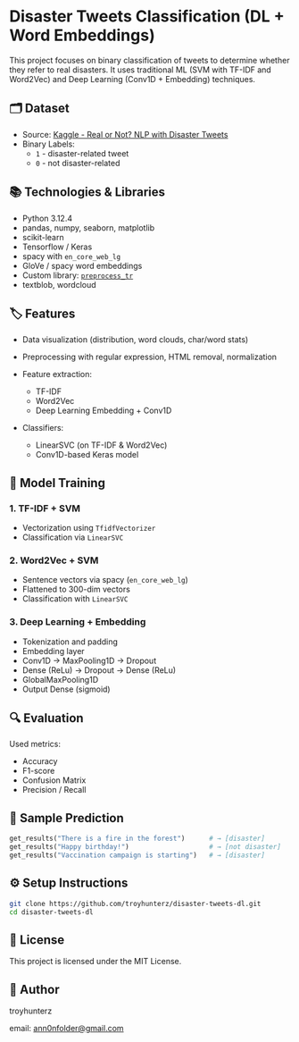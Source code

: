 # Disaster Tweets Classification (DL + Word Embeddings)
This project focuses on binary classification of tweets to determine whether they refer to real disasters.
It uses traditional ML (SVM with TF-IDF and Word2Vec) and Deep Learning (Conv1D + Embedding) techniques.

## 🗂️ Dataset 
- Source: [Kaggle - Real or Not? NLP with Disaster Tweets](https://www.kaggle.com/competitions/nlp-getting-started)
- Binary Labels:
  - `1` - disaster-related tweet
  - `0` - not disaster-related

## 📚 Technologies & Libraries
- Python 3.12.4
- pandas, numpy, seaborn, matplotlib
- scikit-learn
- Tensorflow / Keras
- spacy with `en_core_web_lg`
- GloVe / spacy word embeddings
- Custom library: [`preprocess_tr`](https://github.com/troyhunterz/preprocess_tr)
- textblob, wordcloud

## 🏷️ Features
- Data visualization (distribution, word clouds, char/word stats)
- Preprocessing with regular expression, HTML removal, normalization
- Feature extraction:
  - TF-IDF
  - Word2Vec
  - Deep Learning Embedding + Conv1D

- Classifiers:
  - LinearSVC (on TF-IDF & Word2Vec)
  - Conv1D-based Keras model

## 🤖 Model Training
### 1. TF-IDF + SVM
- Vectorization using `TfidfVectorizer`
- Classification via `LinearSVC`

### 2. Word2Vec + SVM
- Sentence vectors via spacy (`en_core_web_lg`)
- Flattened to 300-dim vectors
- Classification with `LinearSVC`

### 3. Deep Learning + Embedding
- Tokenization and padding
- Embedding layer
- Conv1D → MaxPooling1D → Dropout
- Dense (ReLu) → Dropout → Dense (ReLu)
- GlobalMaxPooling1D
- Output Dense (sigmoid)

## 🔍 Evaluation
Used metrics:
- Accuracy
- F1-score
- Confusion Matrix
- Precision / Recall

## 🧪 Sample Prediction
```python
get_results("There is a fire in the forest")      # → [disaster]
get_results("Happy birthday!")                    # → [not disaster]
get_results("Vaccination campaign is starting")   # → [disaster]
```

## ⚙️ Setup Instructions
```bash
git clone https://github.com/troyhunterz/disaster-tweets-dl.git
cd disaster-tweets-dl
```

## 🧾 License
This project is licensed under the MIT License.

## 👤 Author
troyhunterz

email: ann0nfolder@gmail.com